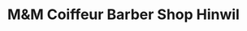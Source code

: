 ---
title: "M&M Coiffeur Barber Shop Hinwil"
url: /hinwil/mundm-coiffeur-barber-shop-hinwil/
shop: Friseur
---